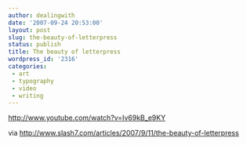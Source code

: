 ```yaml
---
author: dealingwith
date: '2007-09-24 20:53:00'
layout: post
slug: the-beauty-of-letterpress
status: publish
title: The beauty of letterpress
wordpress_id: '2316'
categories:
 - art
 - typography
 - video
 - writing
---
```


http://www.youtube.com/watch?v=Iv69kB_e9KY

via http://www.slash7.com/articles/2007/9/11/the-beauty-of-letterpress

